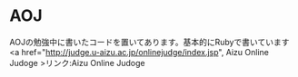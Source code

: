 # AOJ
AOJの勉強中に書いたコードを置いてあります。基本的にRubyで書いています
<a href="http://judge.u-aizu.ac.jp/onlinejudge/index.jsp", Aizu Online Judoge >リンク:Aizu Online Judoge</a>
